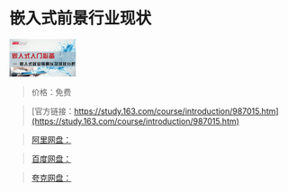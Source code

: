 # 嵌入式前景行业现状

![img](../../../assets/study163/free/3180667236930730004.jpg)

> 价格：免费

> [官方链接：https://study.163.com/course/introduction/987015.htm](https://study.163.com/course/introduction/987015.htm)

> [阿里网盘：]()

> [百度网盘：]()

> [夸克网盘：]()
